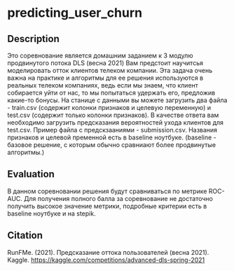 # predicting_user_churn
## Description
Это соревнование является домашним заданием к 3 модулю продвинутого потока DLS (весна 2021) Вам предстоит научитсья моделировать отток клиентов телеком компании. Эта задача очень важна на практике и алгоритмы для ее решения используются в реальных телеком компаниях, ведь если мы знаем, что клиент собирается уйти от нас, то мы попытаться удержать его, предложив какие-то бонусы. На станице с данными вы можете загрузить два файла - train.csv (содержит колонки признаков и целевую переменную) и test.csv (содержит только колонки признаков). В качестве ответа вам необходимо загрузить предсказания вероятностей ухода клиентов для test.csv. Пример файла с предскзааниями - submission.csv. Названия признаков и целевой пременной есть в baseline ноутбуке. (baseline - базовое решение, с которым обычно сравниают более продвинутые алгоритмы.)
## Evaluation
В данном соревновании решения будут сравниваться по метрике ROC-AUC. Для получения полного балла за соревнование не достаточно получить высокое значение метрики, подробные критерии есть в baseline ноутбуке и на stepik.
## Citation
RunFMe. (2021). Предсказание оттока пользователей (весна 2021). Kaggle. https://kaggle.com/competitions/advanced-dls-spring-2021
